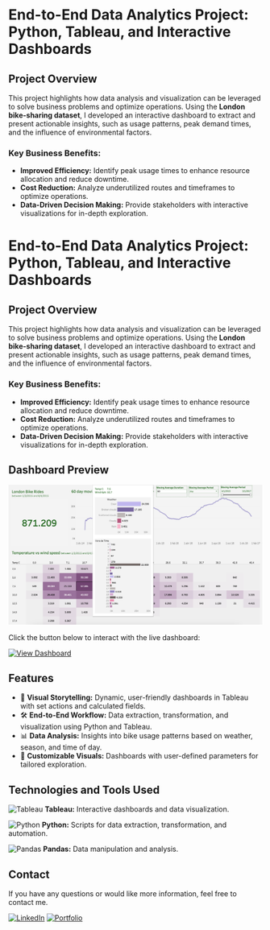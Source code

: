 # End-to-End Data Analytics Project: Python, Tableau, and Interactive Dashboards

## Project Overview
This project highlights how data analysis and visualization can be leveraged to solve business problems and optimize operations. Using the **London bike-sharing dataset**, I developed an interactive dashboard to extract and present actionable insights, such as usage patterns, peak demand times, and the influence of environmental factors. 

### Key Business Benefits:
- **Improved Efficiency:** Identify peak usage times to enhance resource allocation and reduce downtime.
- **Cost Reduction:** Analyze underutilized routes and timeframes to optimize operations.
- **Data-Driven Decision Making:** Provide stakeholders with interactive visualizations for in-depth exploration.

# End-to-End Data Analytics Project: Python, Tableau, and Interactive Dashboards

## Project Overview
This project highlights how data analysis and visualization can be leveraged to solve business problems and optimize operations. Using the **London bike-sharing dataset**, I developed an interactive dashboard to extract and present actionable insights, such as usage patterns, peak demand times, and the influence of environmental factors. 

### Key Business Benefits:
- **Improved Efficiency:** Identify peak usage times to enhance resource allocation and reduce downtime.
- **Cost Reduction:** Analyze underutilized routes and timeframes to optimize operations.
- **Data-Driven Decision Making:** Provide stakeholders with interactive visualizations for in-depth exploration.

## Dashboard Preview

[![Interactive Dashboard](Interactive%20Dashboard%20-%20London%20Bike%20Rides.png)](https://public.tableau.com/views/Book1_17375082191610/Dashboard1?:language=es-ES&:sid=&:redirect=auth&:display_count=n&:origin=viz_share_link)

Click the button below to interact with the live dashboard:

<a href="https://public.tableau.com/views/Book1_17375082191610/Dashboard1?:language=es-ES&:sid=&:redirect=auth&:display_count=n&:origin=viz_share_link" target="_blank">
  <img src="https://img.shields.io/badge/View_Dashboard-0077B5?style=for-the-badge&logo=Tableau&logoColor=white" alt="View Dashboard">
</a>


## Features
- 🎨 **Visual Storytelling:** Dynamic, user-friendly dashboards in Tableau with set actions and calculated fields.
- 🛠️ **End-to-End Workflow:** Data extraction, transformation, and visualization using Python and Tableau.
- 📊 **Data Analysis:** Insights into bike usage patterns based on weather, season, and time of day.
- 🚴 **Customizable Visuals:** Dashboards with user-defined parameters for tailored exploration.

## Technologies and Tools Used

<p><img src="https://img.icons8.com/color/48/000000/tableau-software.png" alt="Tableau" width="20" height="20"/> <b>Tableau:</b> Interactive dashboards and data visualization.</p>
<p><img src="https://img.icons8.com/color/48/000000/python--v1.png" alt="Python" width="20" height="20"/> <b>Python:</b> Scripts for data extraction, transformation, and automation.</p>
<p><img src="https://img.icons8.com/color/48/000000/pandas.png" alt="Pandas" width="20" height="20"/> <b>Pandas:</b> Data manipulation and analysis.</p>


## Contact

If you have any questions or would like more information, feel free to contact me.

<a href="https://www.linkedin.com/in/jeanpaulomv/"><img src="https://img.shields.io/badge/jeanpaulomv-0077B5?style=for-the-badge&logo=linkedin&logoColor=white" alt="LinkedIn" height="30"></a>
<a href="https://www.datascienceportfol.io/jeanpaulomv"><img src="https://img.shields.io/badge/Portfolio-255E63?style=for-the-badge&logo=About.me&logoColor=white" alt="Portfolio" height="30"></a>
